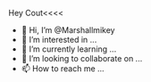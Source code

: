 
Hey
Cout<<<<
- 👋 Hi, I’m @Marshallmikey
- 👀 I’m interested in ...
- 🌱 I’m currently learning ...
- 💞️ I’m looking to collaborate on ...
- 📫 How to reach me ...

<!---
Marshallmikey/Marshallmikey is a ✨ special ✨ repository because its `README.md` (this file) appears on your GitHub profile.
You can click the Preview link to take a look at your changes.
--->
